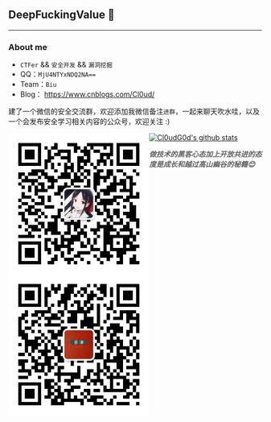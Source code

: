 ## DeepFuckingValue 👋
---
### About me

-  `CTFer` && `安全开发` && `漏洞挖掘`
- QQ：`MjU4NTYxNDQ2NA==`
- Team：`Biu`
- Blog： https://www.cnblogs.com/Cl0ud/

建了一个微信的安全交流群，欢迎添加我微信备注`进群`，一起来聊天吹水哇，以及一个会发布安全学习相关内容的公众号，欢迎关注 :)

<img align="left" alt="JPG" src="https://github.com/Cl0udG0d/Cl0udG0d/blob/main/images/cgn.jpg" style="max-width:100%;" width="280px" />

<img align="left" alt="JPG" src="https://github.com/Cl0udG0d/Cl0udG0d/blob/main/images/gzh.jpg" style="max-width:100%;" width="280px" />

[![Cl0udG0d's github stats](https://github-readme-stats.vercel.app/api?username=Elenwu&show_icons=true&theme=dark)](https://github.com/anuraghazra/github-readme-stats)

> ***做技术的黑客心态加上开放共进的态度是成长和越过高山幽谷的秘籍😊***
